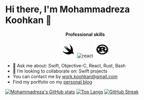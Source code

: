 <h1>Hi there, I'm Mohammadreza Koohkan 👋</h1>

<p align="center"> 
 <strong>
  Professional skills
  </strong>
</p>

<p align="center"> 
  <img src="https://raw.githubusercontent.com/vorillaz/devicons/master/!SVG/swift.svg" alt="swift" width="50" height="50" />
  <img src="https://raw.githubusercontent.com/vorillaz/devicons/master/!SVG/react.svg" alt="react" width="50" height="50" />
  <img src="https://raw.githubusercontent.com/vorillaz/devicons/master/!SVG/rust.svg" alt="rust" width="50" height="50" />
</p>

- 💬 Ask me about: Swift, Objective-C, React, Rust, Bash
- 👯 I’m looking to collaborate on: Swift projects
- You can contact me by [work.koohkan@gmail.com](mailto://work.koohkan@gmail.com)
- Find my portfolio on my [personal blog](https://mohamadreza.com/)

[![Mohammadreza's GitHub stats](https://github-readme-stats.vercel.app/api?username=mohamadrezakoohkan&show_icons=true&theme=tokyonight&hide_title=true)](https://github.com/mohamadrezakoohkan?tab=stars)
[![Top Langs](https://github-readme-stats.vercel.app/api/top-langs/?username=mohamadrezakoohkan&layout=compact&theme=tokyonight)](https://github.com/mohamadrezakoohkan?tab=repositories&q=&type=&language=swift&sort=)
[![GitHub Streak](https://github-readme-streak-stats.herokuapp.com/?user=mohamadrezakoohkan&layout=compact&theme=tokyonight)](https://github.com/mohamadrezakoohkan?tab=repositories&q=&type=&language=&sort=stargazers)
